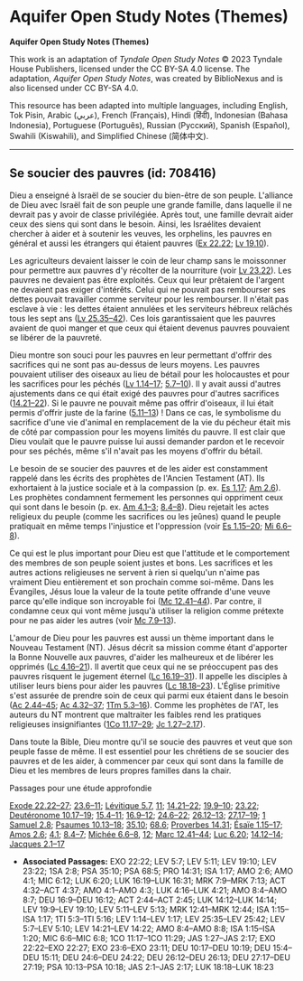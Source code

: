 # Aquifer Open Study Notes (Themes)

**Aquifer Open Study Notes (Themes)**

This work is an adaptation of *Tyndale Open Study Notes* © 2023 Tyndale House Publishers, licensed under the CC BY\-SA 4\.0 license. The adaptation, *Aquifer Open Study Notes*, was created by BiblioNexus and is also licensed under CC BY\-SA 4\.0\.

This resource has been adapted into multiple languages, including English, Tok Pisin, Arabic (عربي), French (Français), Hindi (हिंदी), Indonesian (Bahasa Indonesia), Portuguese (Português), Russian (Русский), Spanish (Español), Swahili (Kiswahili), and Simplified Chinese (简体中文).



--------------------------------

## Se soucier des pauvres (id: 708416)

Dieu a enseigné à Israël de se soucier du bien\-être de son peuple. L'alliance de Dieu avec Israël fait de son peuple une grande famille, dans laquelle il ne devrait pas y avoir de classe privilégiée. Après tout, une famille devrait aider ceux des siens qui sont dans le besoin. Ainsi, les Israélites devaient chercher à aider et à soutenir les veuves, les orphelins, les pauvres en général et aussi les étrangers qui étaient pauvres ([Ex 22\.22](https://ref.ly/Exod22:22); [Lv 19\.10](https://ref.ly/Lev19:10)).

Les agriculteurs devaient laisser le coin de leur champ sans le moissonner pour permettre aux pauvres d'y récolter de la nourriture (voir [Lv 23\.22](https://ref.ly/Lev23:22)). Les pauvres ne devaient pas être exploités. Ceux qui leur prêtaient de l'argent ne devaient pas exiger d'intérêts. Celui qui ne pouvait pas rembourser ses dettes pouvait travailler comme serviteur pour les rembourser. Il n'était pas esclave à vie : les dettes étaient annulées et les serviteurs hébreux relâchés tous les sept ans ([Lv 25\.35–42](https://ref.ly/Lev25:35-Lev25:42)). Ces lois garantissaient que les pauvres avaient de quoi manger et que ceux qui étaient devenus pauvres pouvaient se libérer de la pauvreté.

Dieu montre son souci pour les pauvres en leur permettant d'offrir des sacrifices qui ne sont pas au\-dessus de leurs moyens. Les pauvres pouvaient utiliser des oiseaux au lieu de bétail pour les holocaustes et pour les sacrifices pour les péchés ([Lv 1\.14–17](https://ref.ly/Lev1:14-Lev1:17); [5\.7–10](https://ref.ly/Lev5:7-Lev5:10)). Il y avait aussi d'autres ajustements dans ce qui était exigé des pauvres pour d'autres sacrifices ([14\.21–22](https://ref.ly/Lev14:21-Lev14:22)). Si le pauvre ne pouvait même pas offrir d'oiseaux, il lui était permis d'offrir juste de la farine ([5\.11–13](https://ref.ly/Lev5:11-Lev5:13)) ! Dans ce cas, le symbolisme du sacrifice d'une vie d'animal en remplacement de la vie du pécheur était mis de côté par compassion pour les moyens limités du pauvre. Il est clair que Dieu voulait que le pauvre puisse lui aussi demander pardon et le recevoir pour ses péchés, même s'il n'avait pas les moyens d'offrir du bétail.

Le besoin de se soucier des pauvres et de les aider est constamment rappelé dans les écrits des prophètes de l'Ancien Testament (AT). Ils exhortaient à la justice sociale et à la compassion (p. ex. [Es 1\.17](https://ref.ly/Isa1:17); [Am 2\.6](https://ref.ly/Amos2:6)). Les prophètes condamnent fermement les personnes qui oppriment ceux qui sont dans le besoin (p. ex. [Am 4\.1–3](https://ref.ly/Amos4:1-Amos4:3); [8\.4–8](https://ref.ly/Amos8:4-Amos8:8)). Dieu rejetait les actes religieux du peuple (comme les sacrifices ou les jeûnes) quand le peuple pratiquait en même temps l'injustice et l'oppression (voir [Es 1\.15–20](https://ref.ly/Isa1:15-Isa1:20); [Mi 6\.6–8](https://ref.ly/Mic6:6-Mic6:8)).

Ce qui est le plus important pour Dieu est que l'attitude et le comportement des membres de son peuple soient justes et bons. Les sacrifices et les autres actions religieuses ne servent à rien si quelqu'un n'aime pas vraiment Dieu entièrement et son prochain comme soi\-même. Dans les Évangiles, Jésus loue la valeur de la toute petite offrande d'une veuve parce qu'elle indique son incroyable foi ([Mc 12\.41–44](https://ref.ly/Mark12:41-Mark12:44)). Par contre, il condamne ceux qui vont même jusqu'à utiliser la religion comme prétexte pour ne pas aider les autres (voir [Mc 7\.9–13](https://ref.ly/Mark7:9-Mark7:13)).

L'amour de Dieu pour les pauvres est aussi un thème important dans le Nouveau Testament (NT). Jésus décrit sa mission comme étant d'apporter la Bonne Nouvelle aux pauvres, d'aider les malheureux et de libérer les opprimés ([Lc 4\.16–21](https://ref.ly/Luke4:16-Luke4:21)). Il avertit que ceux qui ne se préoccupent pas des pauvres risquent le jugement éternel ([Lc 16\.19–31](https://ref.ly/Luke16:19-Luke16:31)). Il appelle les disciples à utiliser leurs biens pour aider les pauvres ([Lc 18\.18–23](https://ref.ly/Luke18:18-Luke18:23)). L'Église primitive s'est assurée de prendre soin de ceux qui parmi eux étaient dans le besoin ([Ac 2\.44–45](https://ref.ly/Acts2:44-Acts2:45); [Ac 4\.32–37](https://ref.ly/Acts4:32-Acts4:37); [1Tm 5\.3–16](https://ref.ly/1Tim5:3-1Tim5:16)). Comme les prophètes de l'AT, les auteurs du NT montrent que maltraiter les faibles rend les pratiques religieuses insignifiantes ([1Co 11\.17–29](https://ref.ly/1Cor11:17-1Cor11:29); [Jc 1\.27–2\.17](https://ref.ly/Jas1:27-Jas2:17)).

Dans toute la Bible, Dieu montre qu'il se soucie des pauvres et veut que son peuple fasse de même. Il est essentiel pour les chrétiens de se soucier des pauvres et de les aider, à commencer par ceux qui sont dans la famille de Dieu et les membres de leurs propres familles dans la chair. 

Passages pour une étude approfondie

[Exode 22\.22–27](https://ref.ly/Exod22:22-Exod22:27); [23\.6–11](https://ref.ly/Exod23:6-Exod23:11); [Lévitique 5\.7](https://ref.ly/Lev5:7), [11](https://ref.ly/Lev5:11); [14\.21–22](https://ref.ly/Lev14:21-Lev14:22); [19\.9–10](https://ref.ly/Lev19:9-Lev19:10); [23\.22](https://ref.ly/Lev23:22); [Deutéronome 10\.17–19](https://ref.ly/Deut10:17-Deut10:19); [15\.4–11](https://ref.ly/Deut15:4-Deut15:11); [16\.9–12](https://ref.ly/Deut16:9-Deut16:12); [24\.6–22](https://ref.ly/Deut24:6-Deut24:22); [26\.12–13](https://ref.ly/Deut26:12-Deut26:13); [27\.17–19](https://ref.ly/Deut27:17-Deut27:19); [1 Samuel 2\.8](https://ref.ly/1Sam2:8); [Psaumes 10\.13–18](https://ref.ly/Ps10:13-Ps10:18); [35\.10](https://ref.ly/Ps35:10); [68\.6](https://ref.ly/Ps68:5); [Proverbes 14\.31](https://ref.ly/Prov14:31); [Ésaïe 1\.15–17](https://ref.ly/Isa1:15-Isa1:17); [Amos 2\.6](https://ref.ly/Amos2:6); [4\.1](https://ref.ly/Amos4:1); [8\.4–7](https://ref.ly/Amos8:4-Amos8:7); [Michée 6\.6–8](https://ref.ly/Mic6:6-Mic6:8), [12](https://ref.ly/Mic6:12); [Marc 12\.41–44](https://ref.ly/Mark12:41-Mark12:44); [Luc 6\.20](https://ref.ly/Luke6:20); [14\.12–14](https://ref.ly/Luke14:12-Luke14:14); [Jacques 2\.1–17](https://ref.ly/Jas2:1-Jas2:17)

* **Associated Passages:** EXO 22:22; LEV 5:7; LEV 5:11; LEV 19:10; LEV 23:22; 1SA 2:8; PSA 35:10; PSA 68:5; PRO 14:31; ISA 1:17; AMO 2:6; AMO 4:1; MIC 6:12; LUK 6:20; LUK 16:19–LUK 16:31; MRK 7:9–MRK 7:13; ACT 4:32–ACT 4:37; AMO 4:1–AMO 4:3; LUK 4:16–LUK 4:21; AMO 8:4–AMO 8:7; DEU 16:9–DEU 16:12; ACT 2:44–ACT 2:45; LUK 14:12–LUK 14:14; LEV 19:9–LEV 19:10; LEV 5:11–LEV 5:13; MRK 12:41–MRK 12:44; ISA 1:15–ISA 1:17; 1TI 5:3–1TI 5:16; LEV 1:14–LEV 1:17; LEV 25:35–LEV 25:42; LEV 5:7–LEV 5:10; LEV 14:21–LEV 14:22; AMO 8:4–AMO 8:8; ISA 1:15–ISA 1:20; MIC 6:6–MIC 6:8; 1CO 11:17–1CO 11:29; JAS 1:27–JAS 2:17; EXO 22:22–EXO 22:27; EXO 23:6–EXO 23:11; DEU 10:17–DEU 10:19; DEU 15:4–DEU 15:11; DEU 24:6–DEU 24:22; DEU 26:12–DEU 26:13; DEU 27:17–DEU 27:19; PSA 10:13–PSA 10:18; JAS 2:1–JAS 2:17; LUK 18:18–LUK 18:23

